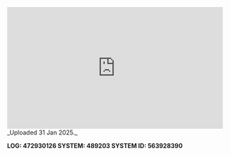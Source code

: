 
<iframe 
  src="https://drive.google.com/file/d/1Q-7LOAu_ZNI5CZ9A3RaWcbNffZG68x7H/preview" 
  style="width:100%; aspect-ratio:16/9; border:0;"
  allowfullscreen>
</iframe>
_Uploaded 31 Jan 2025._

**LOG: 472930126
SYSTEM: 489203
SYSTEM ID: 563928390**

